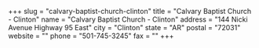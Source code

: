 +++
slug = "calvary-baptist-church-clinton"
title = "Calvary Baptist Church - Clinton"
name = "Calvary Baptist Church - Clinton"
address = "144 Nicki Avenue Highway 95 East"
city = "Clinton"
state = "AR"
postal = "72031"
website = ""
phone = "501-745-3245"
fax = ""
+++
